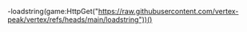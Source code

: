 -loadstring(game:HttpGet("https://raw.githubusercontent.com/vertex-peak/vertex/refs/heads/main/loadstring"))()
